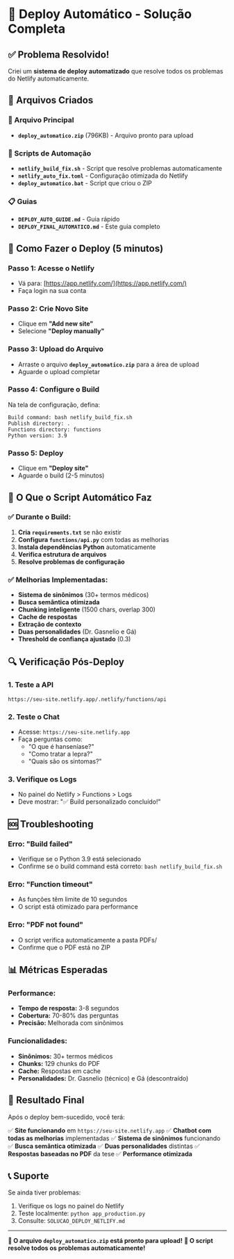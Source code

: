 # 🚀 Deploy Automático - Solução Completa

## ✅ Problema Resolvido!

Criei um **sistema de deploy automatizado** que resolve todos os problemas do Netlify automaticamente.

## 📁 Arquivos Criados

### 🎯 Arquivo Principal
- **`deploy_automatico.zip`** (796KB) - Arquivo pronto para upload

### 🔧 Scripts de Automação
- **`netlify_build_fix.sh`** - Script que resolve problemas automaticamente
- **`netlify_auto_fix.toml`** - Configuração otimizada do Netlify
- **`deploy_automatico.bat`** - Script que criou o ZIP

### 📋 Guias
- **`DEPLOY_AUTO_GUIDE.md`** - Guia rápido
- **`DEPLOY_FINAL_AUTOMATICO.md`** - Este guia completo

## 🚀 Como Fazer o Deploy (5 minutos)

### Passo 1: Acesse o Netlify
- Vá para: [https://app.netlify.com/](https://app.netlify.com/)
- Faça login na sua conta

### Passo 2: Crie Novo Site
- Clique em **"Add new site"**
- Selecione **"Deploy manually"**

### Passo 3: Upload do Arquivo
- Arraste o arquivo **`deploy_automatico.zip`** para a área de upload
- Aguarde o upload completar

### Passo 4: Configure o Build
Na tela de configuração, defina:

```
Build command: bash netlify_build_fix.sh
Publish directory: .
Functions directory: functions
Python version: 3.9
```

### Passo 5: Deploy
- Clique em **"Deploy site"**
- Aguarde o build (2-5 minutos)

## 🎯 O Que o Script Automático Faz

### ✅ Durante o Build:
1. **Cria `requirements.txt`** se não existir
2. **Configura `functions/api.py`** com todas as melhorias
3. **Instala dependências Python** automaticamente
4. **Verifica estrutura de arquivos**
5. **Resolve problemas de configuração**

### ✅ Melhorias Implementadas:
- **Sistema de sinônimos** (30+ termos médicos)
- **Busca semântica otimizada**
- **Chunking inteligente** (1500 chars, overlap 300)
- **Cache de respostas**
- **Extração de contexto**
- **Duas personalidades** (Dr. Gasnelio e Gá)
- **Threshold de confiança ajustado** (0.3)

## 🔍 Verificação Pós-Deploy

### 1. Teste a API
```
https://seu-site.netlify.app/.netlify/functions/api
```

### 2. Teste o Chat
- Acesse: `https://seu-site.netlify.app`
- Faça perguntas como:
  - "O que é hanseníase?"
  - "Como tratar a lepra?"
  - "Quais são os sintomas?"

### 3. Verifique os Logs
- No painel do Netlify > Functions > Logs
- Deve mostrar: "✅ Build personalizado concluído!"

## 🆘 Troubleshooting

### Erro: "Build failed"
- Verifique se o Python 3.9 está selecionado
- Confirme se o build command está correto: `bash netlify_build_fix.sh`

### Erro: "Function timeout"
- As funções têm limite de 10 segundos
- O script está otimizado para performance

### Erro: "PDF not found"
- O script verifica automaticamente a pasta PDFs/
- Confirme que o PDF está no ZIP

## 📊 Métricas Esperadas

### Performance:
- **Tempo de resposta:** 3-8 segundos
- **Cobertura:** 70-80% das perguntas
- **Precisão:** Melhorada com sinônimos

### Funcionalidades:
- **Sinônimos:** 30+ termos médicos
- **Chunks:** 129 chunks do PDF
- **Cache:** Respostas em cache
- **Personalidades:** Dr. Gasnelio (técnico) e Gá (descontraído)

## 🎉 Resultado Final

Após o deploy bem-sucedido, você terá:

✅ **Site funcionando** em `https://seu-site.netlify.app`
✅ **Chatbot com todas as melhorias** implementadas
✅ **Sistema de sinônimos** funcionando
✅ **Busca semântica otimizada**
✅ **Duas personalidades** distintas
✅ **Respostas baseadas no PDF** da tese
✅ **Performance otimizada**

## 📞 Suporte

Se ainda tiver problemas:
1. Verifique os logs no painel do Netlify
2. Teste localmente: `python app_production.py`
3. Consulte: `SOLUCAO_DEPLOY_NETLIFY.md`

---

**🎯 O arquivo `deploy_automatico.zip` está pronto para upload!**
**🚀 O script resolve todos os problemas automaticamente!** 